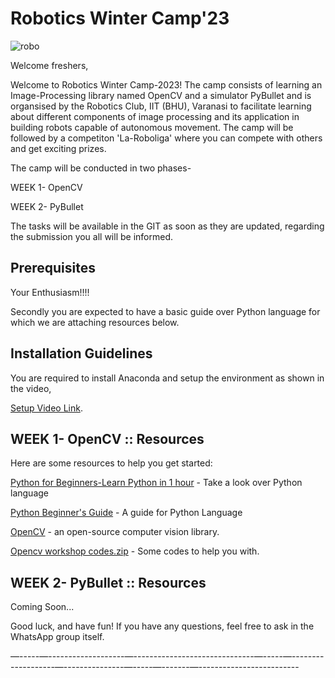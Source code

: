# Robotics Winter Camp'23

![robo](https://user-images.githubusercontent.com/120899038/222499315-4d8546e2-3fee-427b-be2a-ae76ddc3c088.png)

Welcome freshers,

Welcome to Robotics Winter Camp-2023! The camp consists of learning an Image-Processing library named OpenCV and a simulator PyBullet and is organsised by the Robotics Club, IIT (BHU), Varanasi to facilitate learning about different components of image processing and its application in building robots capable of autonomous movement. The camp will be followed by a competiton 'La-Roboliga' where you can compete with others and get exciting prizes. 

The camp will be conducted in two phases-

WEEK 1- OpenCV

WEEK 2- PyBullet

The tasks will be available in the GIT as soon as they are updated, regarding the submission you all will be informed.

## Prerequisites

Your Enthusiasm!!!!

Secondly you are expected to have a basic guide over Python language for which we are attaching resources below.


## Installation Guidelines

You are required to install Anaconda and setup the environment as shown in the video,

[Setup Video Link](https://youtu.be/YrbAudk7ipE?feature=shared).



## WEEK 1- OpenCV :: Resources
Here are some resources to help you get started:

[Python for Beginners-Learn Python in 1 hour](https://youtu.be/kqtD5dpn9C8?si=Vm-AFsbV97xW-7sL) - Take a look over Python language

[Python Beginner's Guide](https://wiki.python.org/moin/BeginnersGuide) - A guide for Python Language

[OpenCV](https://docs.opencv.org/4.x/) - an open-source computer vision library.

[Opencv workshop codes.zip](https://github.com/Robotics-Club-IIT-BHU/VISION-23/files/10891704/Opencv.workshop.zip) - Some codes to help you with.

## WEEK 2- PyBullet :: Resources
Coming Soon...


Good luck, and have fun! If you have any questions, feel free to ask in the WhatsApp group itself.




—-----—-------------------—------------------------------—-----—-------------------—---------------—-----—-------—-------------------------
